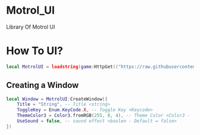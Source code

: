 # Motrol_UI
Library Of Motrol UI
# How To UI?

```lua
local MotrolUI = loadstring(game:HttpGet(("https://raw.githubusercontent.com/3345-c-a-t-s-u-s/Motrol_UI/main/source.lua")))()
```

## Creating a Window
```lua
local Window = MotrolUI:CreateWindow({
	Title = "String", -- Title <string>
	ToggleKey = Enum.KeyCode.X, -- Toggle Key <Keycode>
	ThemeColor3 = Color3.fromRGB(255, 0, 4), -- Theme Color <Color3 -  Default = Color3.fromRGB(45, 45, 45)>
	UseSound = false, -- sound effect <boolen - Default = false>
})
```
